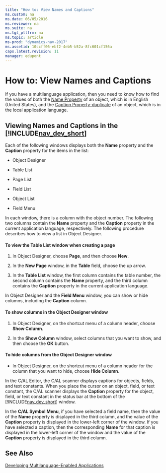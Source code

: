 ```yaml
---
title: "How to: View Names and Captions"
ms.custom: na
ms.date: 06/05/2016
ms.reviewer: na
ms.suite: na
ms.tgt_pltfrm: na
ms.topic: article
ms-prod: "dynamics-nav-2017"
ms.assetid: 10ccff06-ebf2-4eb5-b52a-8fc601cf156a
caps.latest.revision: 11
manager: edupont
---
```

# How to: View Names and Captions
If you have a multilanguage application, then you need to know how to find the values of both the [Name Property](Name-Property-duplicate.md) of an object, which is in English \(United States\), and the [Caption Property-duplicate](Caption-Property-duplicate.md) of an object, which is in the local application language.  
  
## Viewing Names and Captions in the [!INCLUDE[nav_dev_short](includes/nav_dev_short_md.md)]  
 Each of the following windows displays both the **Name** property and the **Caption** property for the items in the list:  
  
-   Object Designer  
  
-   Table List  
  
-   Page List  
  
-   Field List  
  
-   Object List  
  
-   Field Menu  
  
 In each window, there is a column with the object number. The following two columns contain the **Name** property and the **Caption** property in the current application language, respectively. The following procedure describes how to view a list in Object Designer.  
  
#### To view the Table List window when creating a page  
  
1.  In Object Designer, choose **Page**, and then choose **New**.  
  
2.  In the **New Page** window, in the **Table** field, choose the up arrow.  
  
3.  In the **Table List** window, the first column contains the table number, the second column contains the **Name** property, and the third column contains the **Caption** property in the current application language.  
  
 In Object Designer and the **Field Menu** window, you can show or hide columns, including the **Caption** column.  
  
#### To show columns in the Object Designer window  
  
1.  In Object Designer, on the shortcut menu of a column header, choose **Show Column**.  
  
2.  In the **Show Column** window, select columns that you want to show, and then choose the **OK** button.  
  
#### To hide columns from the Object Designer window  
  
-   In Object Designer, on the shortcut menu of a column header for the column that you want to hide, choose **Hide Column**.  
  
 In the C/AL Editor, the C/AL scanner displays captions for objects, fields, and text constants. When you place the cursor on an object, field, or text constant, the C/AL scanner displays the **Caption** property for the object, field, or text constant in the status bar at the bottom of the [!INCLUDE[nav_dev_short](includes/nav_dev_short_md.md)] window.  
  
 In the **C/AL Symbol Menu**, if you have selected a field name, then the value of the **Name** property is displayed in the third column, and the value of the **Caption** property is displayed in the lower-left corner of the window. If you have selected a caption, then the corresponding **Name** for that caption is displayed in the lower-left corner of the window and the value of the **Caption** property is displayed in the third column.  
  
## See Also  
 [Developing Multilanguage-Enabled Applications](Developing-Multilanguage-Enabled-Applications.md)